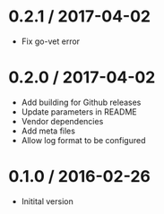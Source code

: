 # 0.2.1 / 2017-04-02

  * Fix go-vet error

# 0.2.0 / 2017-04-02

  * Add building for Github releases
  * Update parameters in README
  * Vendor dependencies
  * Add meta files
  * Allow log format to be configured


0.1.0 / 2016-02-26
==================

  - Initital version